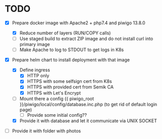 # TODO

- [x] Prepare docker image with Apache2 + php7.4 and piwigo 13.8.0
  - [x] Reduce number of layers (RUN/COPY calls)
  - [ ] Use staged build to extract ZIP image and do not install curl into primary image
  - [ ] Make Apache to log to STDOUT to get logs in K8s
- [x] Prepare helm chart to install deployment with that image
  - [x] Define ingress
    - [x] HTTP only
    - [x] HTTPS with some selfsign cert from K8s
    - [x] HTTPS with provided cert from Semik CA
    - [x] HTTPS with Let's Encrypt
  - [ ] Mount there a config {{ piwigo_root }}/piwigo/local/config/database.inc.php (to get rid of default login page)
    - [ ] Provide some initial config??
  - [x] Provide it with database and let it communicate via UNIX SOCKET
- [ ] Provide it with folder with photos

